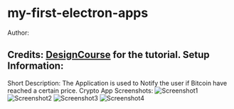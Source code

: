 # my-first-electron-apps
Author:

Credits:
[DesignCourse](https://www.youtube.com/channel/UCVyRiMvfUNMA1UPlDPzG5Ow) for the tutorial.
Setup Information:
--
Short Description:
The Application is used to Notify the user if Bitcoin have reached a certain price.
Crypto App Screenshots:
<img src="https://i.ibb.co/Qd7w6K6/Screenshot1.png" alt="Screenshot1" border="0">
<img src="https://i.ibb.co/phpRMBf/Screenshot2.png" alt="Screenshot2" border="0">
<img src="https://i.ibb.co/NSGL7c2/Screenshot3.png" alt="Screenshot3" border="0">
<img src="https://i.ibb.co/74fYdLW/Screenshot4.png" alt="Screenshot4" border="0">

